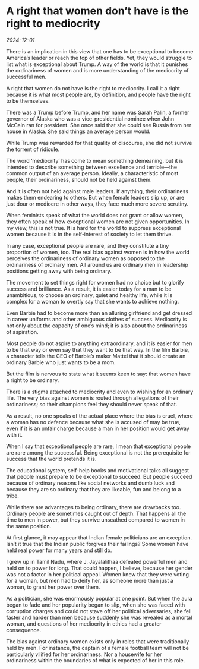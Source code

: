 # A right that women don’t have is the right to mediocrity

*2024-12-01*

There is an implication in this view that one has to be exceptional to
become America’s leader or reach the top of other fields. Yet, they
would struggle to list what is exceptional about Trump. A way of the
world is that it punishes the ordinariness of women and is more
understanding of the mediocrity of successful men.

A right that women do not have is the right to mediocrity. I call it a
right because it is what most people are, by definition, and people have
the right to be themselves.

There was a Trump before Trump, and her name was Sarah Palin, a former
governor of Alaska who was a vice-presidential nominee when John McCain
ran for president. She once said that she could see Russia from her
house in Alaska. She said things an average person would.

While Trump was rewarded for that quality of discourse, she did not
survive the torrent of ridicule.

The word ‘mediocrity’ has come to mean something demeaning, but it is
intended to describe something between excellence and terrible—the
common output of an average person. Ideally, a characteristic of most
people, their ordinariness, should not be held against them.

And it is often not held against male leaders. If anything, their
ordinariness makes them endearing to others. But when female leaders
slip up, or are just dour or mediocre in other ways, they face much more
severe scrutiny.

When feminists speak of what the world does not grant or allow women,
they often speak of how exceptional women are not given opportunities.
In my view, this is not true. It is hard for the world to suppress
exceptional women because it is in the self-interest of society to let
them thrive.

In any case, exceptional people are rare, and they constitute a tiny
proportion of women, too. The real bias against women is in how the
world perceives the ordinariness of ordinary women as opposed to the
ordinariness of ordinary men. All around us are ordinary men in
leadership positions getting away with being ordinary.

The movement to set things right for women had no choice but to glorify
success and brilliance. As a result, it is easier today for a man to be
unambitious, to choose an ordinary, quiet and healthy life, while it is
complex for a woman to overtly say that she wants to achieve nothing.

Even Barbie had to become more than an alluring girlfriend and get
dressed in career uniforms and other ambiguous clothes of success.
Mediocrity is not only about the capacity of one’s mind; it is also
about the ordinariness of aspiration.

Most people do not aspire to anything extraordinary, and it is easier
for men to be that way or even say that they want to be that way. In the
film Barbie, a character tells the CEO of Barbie’s maker Mattel that it
should create an ordinary Barbie who just wants to be a mom.

But the film is nervous to state what it seems keen to say: that women
have a right to be ordinary.

There is a stigma attached to mediocrity and even to wishing for an
ordinary life. The very bias against women is routed through allegations
of their ordinariness; so their champions feel they should never speak
of that.

As a result, no one speaks of the actual place where the bias is cruel,
where a woman has no defence because what she is accused of may be true,
even if it is an unfair charge because a man in her position would get
away with it.

When I say that exceptional people are rare, I mean that exceptional
people are rare among the successful. Being exceptional is not the
prerequisite for success that the world pretends it is.

The educational system, self-help books and motivational talks all
suggest that people must prepare to be exceptional to succeed. But
people succeed because of ordinary reasons like social networks and dumb
luck and because they are so ordinary that they are likeable, fun and
belong to a tribe.

While there are advantages to being ordinary, there are drawbacks too.
Ordinary people are sometimes caught out of depth. That happens all the
time to men in power, but they survive unscathed compared to women in
the same position.

At first glance, it may appear that Indian female politicians are an
exception. Isn’t it true that the Indian public forgives their failings?
Some women have held real power for many years and still do.

I grew up in Tamil Nadu, where J. Jayalalithaa defeated powerful men and
held on to power for long. That could happen, I believe, because her
gender was not a factor in her political appeal. Women knew that they
were voting for a woman, but men had to deify her, as someone more than
just a woman, to grant her power over them.

As a politician, she was enormously popular at one point. But when the
aura began to fade and her popularity began to slip, when she was faced
with corruption charges and could not stave off her political
adversaries, she fell faster and harder than men because suddenly she
was revealed as a mortal woman, and questions of her mediocrity in
ethics had a greater consequence.

The bias against ordinary women exists only in roles that were
traditionally held by men. For instance, the captain of a female
football team will not be particularly vilified for her ordinariness.
Nor a housewife for her ordinariness within the boundaries of what is
expected of her in this role.

 

 
